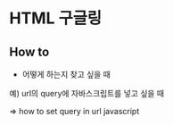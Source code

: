 # HTML 구글링

## How to

- 어떻게 하는지 찾고 싶을 때

예) url의 query에 자바스크립트를 넣고 싶을 때

=> how to set query in url javascript
